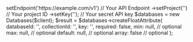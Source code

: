 <?php

use Appwrite\Client;
use Appwrite\Services\Databases;

$client = (new Client())
    ->setEndpoint('https://example.com/v1') // Your API Endpoint
    ->setProject('<YOUR_PROJECT_ID>') // Your project ID
    ->setKey('<YOUR_API_KEY>'); // Your secret API key

$databases = new Databases($client);

$result = $databases->createFloatAttribute(
    databaseId: '<DATABASE_ID>',
    collectionId: '<COLLECTION_ID>',
    key: '',
    required: false,
    min: null, // optional
    max: null, // optional
    default: null, // optional
    array: false // optional
);